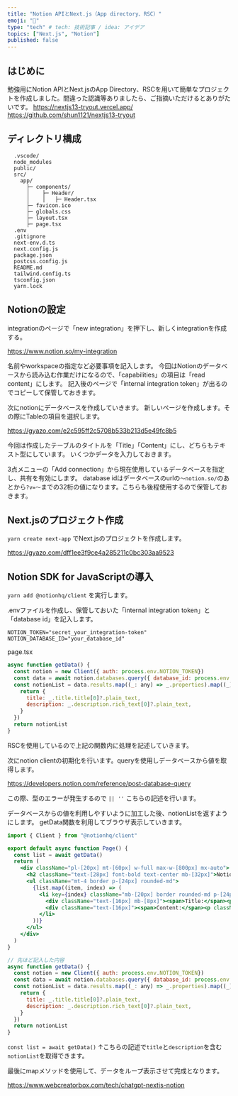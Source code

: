 ```yaml
---
title: "Notion APIとNext.js（App directory、RSC）"
emoji: "🍣"
type: "tech" # tech: 技術記事 / idea: アイデア
topics: ["Next.js", "Notion"]
published: false
---
```


## はじめに

勉強用にNotion APIとNext.jsのApp Directory、RSCを用いて簡単なプロジェクトを作成しました。間違った認識等ありましたら、ご指摘いただけるとありがたいです。
https://nextjs13-tryout.vercel.app/
https://github.com/shun1121/nextjs13-tryout

## ディレクトリ構成
```
  .vscode/
  node_modules
  public/
  src/
    app/
      ├─ components/
      │    ├─ Header/
      │    │   ├─ Header.tsx
      ├─ favicon.ico
      ├─ globals.css
      ├─ layout.tsx
      ├─ page.tsx
  .env
  .gitignore
  next-env.d.ts
  next.config.js
  package.json
  postcss.config.js
  README.md
  tailwind.config.ts
  tsconfig.json
  yarn.lock
```

## Notionの設定

integrationのページで「new integration」を押下し、新しくintegrationを作成する。

https://www.notion.so/my-integration

名前やworkspaceの指定など必要事項を記入します。
今回はNotionのデータベースから読み込む作業だけになるので、「capabilities」の項目は「read content」にします。
記入後のページで「internal integration token」が出るのでコピーして保管しておきます。

次にnotionにデータベースを作成していきます。
新しいページを作成します。その際にTableの項目を選択します。

https://gyazo.com/e2c595ff2c5708b533b213d5e49fc8b5

今回は作成したテーブルのタイトルを「Title」「Content」にし、どちらもテキスト型にしています。
いくつかデータを入力しておきます。

3点メニューの「Add connection」から現在使用しているデータベースを指定し、共有を有効にします。
database idはデータベースのurlの`〜notion.so/`のあとから`?v=〜`までの32桁の値になります。こちらも後程使用するので保管しておきます。


## Next.jsのプロジェクト作成

`yarn create next-app`
でNext.jsのプロジェクトを作成します。

https://gyazo.com/dff1ee3f9ce4a285211c0bc303aa9523

## Notion SDK for JavaScriptの導入

`yarn add @notionhq/client`
を実行します。

.envファイルを作成し、保管しておいた「internal integration token」と「database id」を記入します。

```
NOTION_TOKEN="secret_your_integration-token"
NOTION_DATABASE_ID="your_database_id"
```

page.tsx
```jsx
async function getData() {
  const notion = new Client({ auth: process.env.NOTION_TOKEN})
  const data = await notion.databases.query({ database_id: process.env.NOTION_DATABASE_ID || '' })
  const notionList = data.results.map((_: any) => _.properties).map((_) => {
    return {
      title: _.title.title[0]?.plain_text,
      description: _.description.rich_text[0]?.plain_text,
    }
  })
  return notionList
}

```

RSCを使用しているので上記の関数内に処理を記述していきます。

次にnotion clientの初期化を行います。queryを使用しデータベースから値を取得します。

https://developers.notion.com/reference/post-database-query

この際、型のエラーが発生するので `|| ''` こちらの記述を行います。

データベースからの値を利用しやすいように加工した後、notionListを返すようにします。
getData関数を利用してブラウザ表示していきます。

```jsx
import { Client } from "@notionhq/client"

export default async function Page() {
  const list = await getData()
  return (
    <div className="pl-[20px] mt-[60px] w-full max-w-[800px] mx-auto">
      <h2 className="text-[28px] font-bold text-center mb-[32px]">Notion Database 日記</h2>
      <ul className="mt-4 border p-[24px] rounded-md">
        {list.map((item, index) => (
          <li key={index} className="mb-[20px] border rounded-md p-[24px] bg-gray-900">
            <div className="text-[16px] mb-[8px]"><span>Title:</span><p className="text-[20px] pt-1">{item.title}</p></div>
            <div className="text-[16px]"><span>Content:</span><p className="text-[20px] pt-1">{item.description}</p></div>
          </li>
        ))}
      </ul>
    </div>
  )
}

// 先ほど記入した内容
async function getData() {
  const notion = new Client({ auth: process.env.NOTION_TOKEN})
  const data = await notion.databases.query({ database_id: process.env.NOTION_DATABASE_ID || '' })
  const notionList = data.results.map((_: any) => _.properties).map((_) => {
    return {
      title: _.title.title[0]?.plain_text,
      description: _.description.rich_text[0]?.plain_text,
    }
  })
  return notionList
}

```

`const list = await getData()`
↑こちらの記述で`title`と`description`を含む`notionList`を取得できます。

最後にmapメソッドを使用して、データをループ表示させて完成となります。

https://www.webcreatorbox.com/tech/chatgpt-nextjs-notion